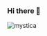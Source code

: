 ### Hi there 👋

<!--
**mystica2000/mystica2000** is a ✨ _special_ ✨ repository because its `README.md` (this file) appears on your GitHub profile.

Here are some ideas to get you started:

- 🔭 I’m currently working on ...
- 🌱 I’m currently learning ...
- 👯 I’m looking to collaborate on ...
- 🤔 I’m looking for help with ...
- 💬 Ask me about ...
- 📫 How to reach me: ...
- 😄 Pronouns: ...
- ⚡ Fun fact: ...
-->
![mystica](https://user-images.githubusercontent.com/45729256/88808061-083f7280-d1d0-11ea-91c0-d43c23097b81.gif)

